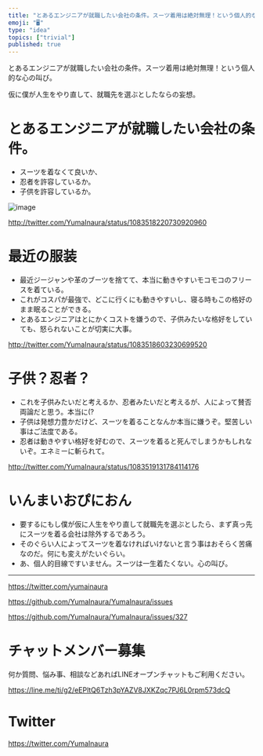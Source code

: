 ```yaml
---
title: "とあるエンジニアが就職したい会社の条件。スーツ着用は絶対無理！という個人的な心の叫び。"
emoji: "🖥"
type: "idea"
topics: ["trivial"]
published: true
---
```


とあるエンジニアが就職したい会社の条件。スーツ着用は絶対無理！という個人的な心の叫び。

仮に僕が人生をやり直して、就職先を選ぶとしたならの妄想。

# とあるエンジニアが就職したい会社の条件。

- スーツを着なくて良いか、
- 忍者を許容しているか。
-  子供を許容しているか。 

![image](https://user-images.githubusercontent.com/13635059/51005599-d7163780-1582-11e9-9e13-bc8da32c67d8.png)

http://twitter.com/YumaInaura/status/1083518220730920960

# 最近の服装

- 最近ジージャンや革のブーツを捨てて、本当に動きやすいモコモコのフリースを着ている。
- これがコスパが最強で、どこに行くにも動きやすいし、寝る時もこの格好のまま眠ることができる。
- とあるエンジニアはとにかくコストを嫌うので、子供みたいな格好をしていても、怒られないことが切実に大事。

http://twitter.com/YumaInaura/status/1083518603230699520

# 子供？忍者？

- これを子供みたいだと考えるか、忍者みたいだと考えるが、人によって賛否両論だと思う。本当に(?
- 子供は発想力豊かだけど、スーツを着ることなんか本当に嫌うぞ。堅苦しい事はご法度である。
- 忍者は動きやすい格好を好むので、スーツを着ると死んでしまうかもしれないぞ。エネミーに斬られて。 

http://twitter.com/YumaInaura/status/1083519131784114176

# いんまいおぴにおん

- 要するにもし僕が仮に人生をやり直して就職先を選ぶとしたら、まず真っ先にスーツを着る会社は除外するであろう。
- そのぐらい人によってスーツを着なければいけないと言う事はおそらく苦痛なのだ。何にも変えがたいぐらい。
-  あ、個人的目線ですいません。スーツは一生着たくない。心の叫び。 


---

https://twitter.com/yumainaura

https://github.com/YumaInaura/YumaInaura/issues

https://github.com/YumaInaura/YumaInaura/issues/327








<!-- Update From Qiita API -->

# チャットメンバー募集


何か質問、悩み事、相談などあればLINEオープンチャットもご利用ください。

https://line.me/ti/g2/eEPltQ6Tzh3pYAZV8JXKZqc7PJ6L0rpm573dcQ





# Twitter


https://twitter.com/YumaInaura


<!-- Update From Qiita API -->


